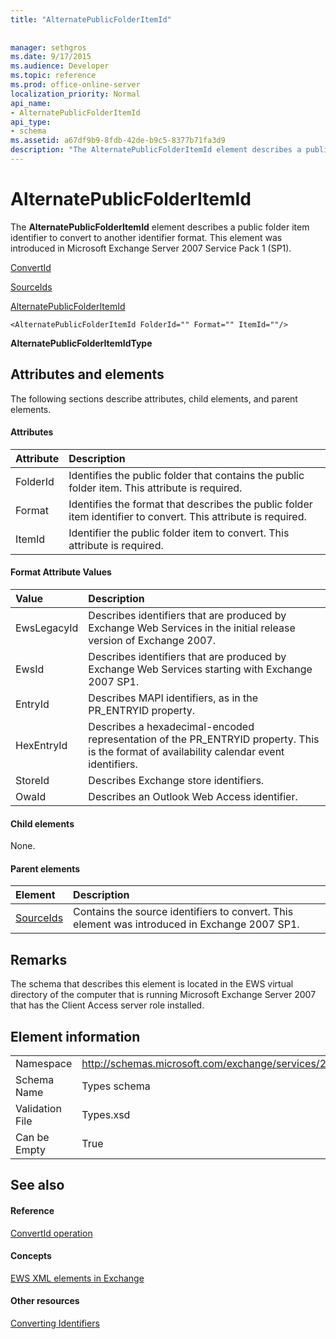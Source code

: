 ```yaml
---
title: "AlternatePublicFolderItemId"
 
 
manager: sethgros
ms.date: 9/17/2015
ms.audience: Developer
ms.topic: reference
ms.prod: office-online-server
localization_priority: Normal
api_name:
- AlternatePublicFolderItemId
api_type:
- schema
ms.assetid: a67df9b9-8fdb-42de-b9c5-8377b71fa3d9
description: "The AlternatePublicFolderItemId element describes a public folder item identifier to convert to another identifier format. This element was introduced in Microsoft Exchange Server 2007 Service Pack 1 (SP1)."
---
```


# AlternatePublicFolderItemId

The **AlternatePublicFolderItemId** element describes a public folder item identifier to convert to another identifier format. This element was introduced in Microsoft Exchange Server 2007 Service Pack 1 (SP1). 
  
[ConvertId](convertid.md)
  
[SourceIds](sourceids.md)
  
[AlternatePublicFolderItemId](alternatepublicfolderitemid.md)
  
```
<AlternatePublicFolderItemId FolderId="" Format="" ItemId=""/>
```

 **AlternatePublicFolderItemIdType**
## Attributes and elements

The following sections describe attributes, child elements, and parent elements.
  
#### Attributes

|**Attribute**|**Description**|
|:-----|:-----|
|FolderId  <br/> |Identifies the public folder that contains the public folder item. This attribute is required.  <br/> |
|Format  <br/> |Identifies the format that describes the public folder item identifier to convert. This attribute is required.  <br/> |
|ItemId  <br/> |Identifier the public folder item to convert. This attribute is required.  <br/> |
   
#### Format Attribute Values

|**Value**|**Description**|
|:-----|:-----|
|EwsLegacyId  <br/> |Describes identifiers that are produced by Exchange Web Services in the initial release version of Exchange 2007.  <br/> |
|EwsId  <br/> |Describes identifiers that are produced by Exchange Web Services starting with Exchange 2007 SP1.  <br/> |
|EntryId  <br/> |Describes MAPI identifiers, as in the PR_ENTRYID property.  <br/> |
|HexEntryId  <br/> |Describes a hexadecimal-encoded representation of the PR_ENTRYID property. This is the format of availability calendar event identifiers.  <br/> |
|StoreId  <br/> |Describes Exchange store identifiers.  <br/> |
|OwaId  <br/> |Describes an Outlook Web Access identifier.  <br/> |
   
#### Child elements

None.
  
#### Parent elements

|**Element**|**Description**|
|:-----|:-----|
|[SourceIds](sourceids.md) <br/> |Contains the source identifiers to convert. This element was introduced in Exchange 2007 SP1.  <br/> |
   
## Remarks

The schema that describes this element is located in the EWS virtual directory of the computer that is running Microsoft Exchange Server 2007 that has the Client Access server role installed.
  
## Element information

|||
|:-----|:-----|
|Namespace  <br/> |http://schemas.microsoft.com/exchange/services/2006/types  <br/> |
|Schema Name  <br/> |Types schema  <br/> |
|Validation File  <br/> |Types.xsd  <br/> |
|Can be Empty  <br/> |True  <br/> |
   
## See also

#### Reference

[ConvertId operation](convertid-operation.md)
#### Concepts

[EWS XML elements in Exchange](ews-xml-elements-in-exchange.md)
#### Other resources

[Converting Identifiers](http://msdn.microsoft.com/library/a5391746-b6ef-4f48-8fc8-8255258651aa%28Office.15%29.aspx)

